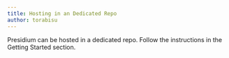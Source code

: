 ```yaml
---
title: Hosting in an Dedicated Repo
author: torabisu
---
```


Presidium can be hosted in a dedicated repo. Follow the instructions in the Getting Started section.  

